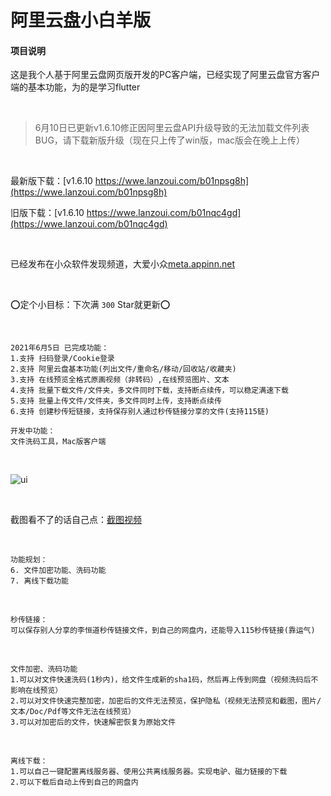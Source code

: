 # 阿里云盘小白羊版

#### 项目说明

这是我个人基于阿里云盘网页版开发的PC客户端，已经实现了阿里云盘官方客户端的基本功能，为的是学习flutter

<br />

> 6月10日已更新v1.6.10修正因阿里云盘API升级导致的无法加载文件列表BUG，请下载新版升级（现在只上传了win版，mac版会在晚上上传）

  <br />
  
最新版下载：[v1.6.10 https://wwe.lanzoui.com/b01npsg8h](https://wwe.lanzoui.com/b01npsg8h)

旧版下载：[v1.6.10 https://wwe.lanzoui.com/b01nqc4gd](https://wwe.lanzoui.com/b01nqc4gd)

<br />

已经发布在小众软件发现频道，大爱小众[meta.appinn.net](meta.appinn.net)

<br />

:o:定个小目标：下次满 `300` Star就更新:o:

<br />

``````
2021年6月5日 已完成功能：
1.支持 扫码登录/Cookie登录
2.支持 阿里云盘基本功能(列出文件/重命名/移动/回收站/收藏夹)
3.支持 在线预览全格式原画视频（非转码）,在线预览图片、文本
4.支持 批量下载文件/文件夹，多文件同时下载，支持断点续传，可以稳定满速下载
5.支持 批量上传文件/文件夹，多文件同时上传，支持断点续传
6.支持 创建秒传短链接，支持保存别人通过秒传链接分享的文件(支持115链)

开发中功能：
文件洗码工具，Mac版客户端
``````

<br />

![ui](https://files.xiami.com/musician-avatar/07d8ec1a38a5462c3afbfac41413b8af/a7a5f9bd75333768990a48931fd4f6d3-846x558.gif)


<br />

截图看不了的话自己点：[截图视频](https://files.xiami.com/musician-avatar/07d8ec1a38a5462c3afbfac41413b8af/a7a5f9bd75333768990a48931fd4f6d3-846x558.gif)
 
 <br />
  
``````
功能规划：
6. 文件加密功能、洗码功能
7. 离线下载功能
``````

<br />

``````
秒传链接：
可以保存别人分享的李恒道秒传链接文件，到自己的网盘内，还能导入115秒传链接(靠运气)
``````

<br />

``````
文件加密、洗码功能
1.可以对文件快速洗码(1秒内)，给文件生成新的sha1码，然后再上传到网盘（视频洗码后不影响在线预览）
2.可以对文件快速完整加密，加密后的文件无法预览，保护隐私（视频无法预览和截图，图片/文本/Doc/Pdf等文件无法在线预览）
3.可以对加密后的文件，快速解密恢复为原始文件
``````

<br />

``````
离线下载：
1.可以自己一键配置离线服务器、使用公共离线服务器。实现电驴、磁力链接的下载
2.可以下载后自动上传到自己的网盘内
``````
<br />






